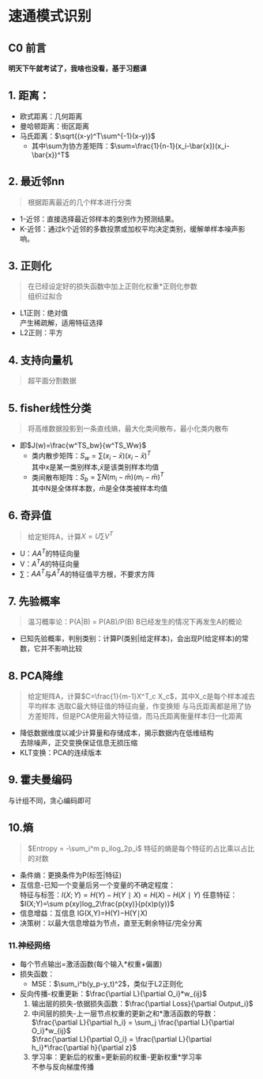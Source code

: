# 速通模式识别
## C0 前言
**明天下午就考试了，我啥也没看，基于习题课**
## 1. 距离：
* 欧式距离：几何距离
* 曼哈顿距离：街区距离
* 马氏距离：$\sqrt{(x-y)^T\sum^{-1}(x-y)}$
    * 其中\sum为协方差矩阵：$\sum=\frac{1}{n-1}(x_i-\bar{x})(x_i-\bar{x})^T$

## 2. 最近邻nn
> 根据距离最近的几个样本进行分类
* 1-近邻：直接选择最近邻样本的类别作为预测结果。
* K-近邻：通过k个近邻的多数投票或加权平均决定类别，缓解单样本噪声影响。

## 3. 正则化
> 在已经设定好的损失函数中加上正则化权重*正则化参数  
组织过拟合
* L1正则：绝对值  
产生稀疏解，适用特征选择
* L2正则：平方
## 4. 支持向量机
> 超平面分割数据

## 5. fisher线性分类
> 将高维数据投影到一条直线熵，最大化类间散布，最小化类内散布
* 即$J(w)=\frac{w^TS_bw}{w^TS_Ww}$
    * 类内散步矩阵：$S_w=\sum(x_i-\bar{x})(x_i-\bar{x})^T$  
    其中x是某一类别样本,$\bar{x}$是该类别样本均值
    * 类间散布矩阵：$S_b= \sum N(m_i-\bar{m})(m_i-\bar{m})^T$  
    其中N是全体样本数，$\bar{m}$是全体类被样本均值

## 6. 奇异值
> 给定矩阵A，计算$X = U\sum V^T$
* U：$AA^T$的特征向量
* V：$A^TA$的特征向量
* $\sum$：$AA^T$与$A^TA$的特征值平方根，不要求方阵

## 7. 先验概率
> 温习概率论：P(A|B) = P(AB)/P(B)
> B已经发生的情况下再发生A的概论
* 已知先验概率，判别类别：计算P(类别|给定样本)，会出现P(给定样本)的常数，它并不影响比较

## 8. PCA降维
> 给定矩阵A，计算$C=\frac{1}{m-1}X^T_c X_c$，其中X_c是每个样本减去平均样本
> 选取C最大特征值的特征向量，作变换矩
> 与马氏距离都是用了协方差矩阵，但是PCA使用最大特征值，而马氏距离衡量样本归一化距离
* 降低数据维度以减少计算量和存储成本，揭示数据内在低维结构  
去除噪声，正交变换保证信息无损压缩
* KLT变换：PCA的连续版本

## 9. 霍夫曼编码
与计组不同，贪心编码即可

## 10.熵
> $Entropy = -\sum_i^m p_ilog_2p_i$
> 特征的熵是每个特征的占比乘以占比的对数
* 条件熵：更换条件为P(标签|特征)
* 互信息-已知一个变量后另一个变量的不确定程度：  
特征与标签：$I(X;Y)=H(Y)−H(Y∣X)=H(X)−H(X∣Y)$
任意特征：$I(X;Y)=\sum p(xy)log_2\frac{p(xy)}{p(x)p(y)}$
* 信息增益：互信息
IG(X,Y)=H(Y)−H(Y∣X)
* 决策树：以最大信息增益为节点，直至无剩余特征/完全分离


### 11.神经网络
* 每个节点输出=激活函数(每个输入*权重+偏置)
* 损失函数：
    * MSE：$\sum_i^b(y_p-y_t)^2$，类似于L2正则化
* 反向传播-权重更新：$\frac{\partial L}{\partial O_i}*w_{ij}$
    1. 输出层的损失-依据损失函数：$\frac{\partial Loss}{\partial Output_i}$
    1. 中间层的损失-上一层节点权重的更新之和*激活函数的导数：  
    $\frac{\partial L}{\partial h_i} = \sum_j \frac{\partial L}{\partial O_i}*w_{ij}$  
    $\frac{\partial L}{\partial O_i} = \frac{\partial L}{\partial h_i}*\frac{\partial h}{\partial z}$
    1. 学习率：更新后的权重=更新前的权重-更新权重*学习率  
    不参与反向梯度传播